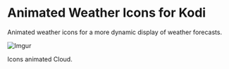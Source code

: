 # Animated Weather Icons for Kodi
Animated weather icons for a more dynamic display of weather forecasts.

![Imgur](https://i.imgur.com/Y5YLlvg.png)

Icons animated Cloud.
